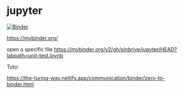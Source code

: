# jupyter

[![Binder](https://mybinder.org/badge_logo.svg)](https://mybinder.org/v2/gh/sinbrive/jupyter/HEAD)


https://mybinder.org/

open a specific file
https://mybinder.org/v2/gh/sinbrive/jupyter/HEAD?labpath=unit-test.ipynb


Tuto:

https://the-turing-way.netlify.app/communication/binder/zero-to-binder.html
